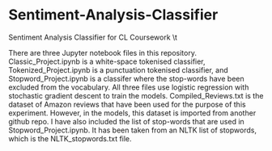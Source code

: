# Sentiment-Analysis-Classifier
Sentiment Analysis Classifier for CL Coursework 
\t

There are three Jupyter notebook files in this repository. Classic_Project.ipynb is a white-space tokenised classifier, Tokenized_Project.ipynb is a punctuation tokenised classifier, and Stopword_Project.ipynb is a classifer where the stop-words have been excluded from the vocabulary. All three files use logistic regression with stochastic gradient descent to train the models. Compiled_Reviews.txt is the dataset of Amazon reviews that have been used for the purpose of this experiment. However, in the models, this dataset is imported from another github repo. I have also included the list of stop-words that are used in Stopword_Project.ipynb. It has been taken from an NLTK list of stopwords, which is the NLTK_stopwords.txt file. 
